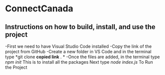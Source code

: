 # ConnectCanada
## Instructions on how to build, install, and use the project
-First we need to have Visual Studio Code installed
-Copy the link of the project from GitHub
-Create a new folder in VS Code and in the terminal type
*git clone **copied link** . *
-Once the files are added, in the terminal type 
*npm init*
This is to install all the packages
Next type
*node index.js*
To Run the Project
